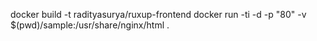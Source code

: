 docker build -t radityasurya/ruxup-frontend
docker run -ti -d -p "80" -v $(pwd)/sample:/usr/share/nginx/html .
